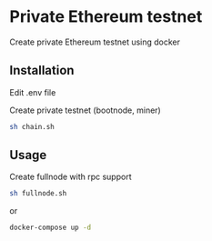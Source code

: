 # Private Ethereum testnet

Create private Ethereum testnet using docker

## Installation

Edit .env file



Create private testnet (bootnode, miner)

```bash
sh chain.sh
```

## Usage

Create fullnode with rpc support

```bash
sh fullnode.sh
```

or
```bash
docker-compose up -d
```


